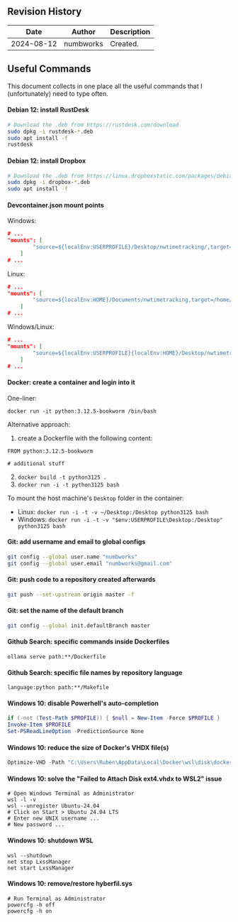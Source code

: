 ## Revision History

| Date | Author | Description |
|---|---|---|
| 2024-08-12 | numbworks | Created. |

## Useful Commands

This document collects in one place all the useful commands that I (unfortunately) need to type often.

#### Debian 12: install RustDesk

```sh
# Download the .deb from https://rustdesk.com/download
sudo dpkg -i rustdesk-*.deb
sudo apt install -f
rustdesk
```

#### Debian 12: install Dropbox

```sh
# Download the .deb from https://linux.dropboxstatic.com/packages/debian/
sudo dpkg -i dropbox-*.deb
sudo apt install -f
```

#### Devcontainer.json mount points

Windows:
```json
# ...
"mounts": [
        "source=${localEnv:USERPROFILE}/Desktop/nwtimetracking/,target=/home/nwtimetracking/,type=bind,consistency=cached"
    ]
# ...
```

Linux:
```json
# ...
"mounts": [
        "source=${localEnv:HOME}/Documents/nwtimetracking,target=/home/nwtimetracking/,type=bind,consistency=cached"
    ]
# ...
```

Windows/Linux:
```json
# ...
"mounts": [
        "source=${localEnv:USERPROFILE}{localEnv:HOME}/Desktop/nwtimetracking/,target=/home/nwtimetracking/,type=bind,consistency=cached"
    ]
# ...
```

#### Docker: create a container and login into it

One-liner:

```
docker run -it python:3.12.5-bookworm /bin/bash
```

Alternative approach:

1. create a Dockerfile with the following content: 
    
```
FROM python:3.12.5-bookworm

# additional stuff
```

2. `docker build -t python3125 .`
3. `docker run -i -t python3125 bash`

To mount the host machine's `Desktop` folder in the container:

- Linux: `docker run -i -t -v ~/Desktop:/Desktop python3125 bash`
- Windows: `docker run -i -t -v "$env:USERPROFILE\Desktop:/Desktop" python3125 bash`

#### Git: add username and email to global configs

```sh
git config --global user.name "numbworks"
git config --global user.email "numbworks@gmail.com"
```

#### Git: push code to a repository created afterwards

```sh
git push --set-upstream origin master -f
```

#### Git: set the name of the default branch

```sh
git config --global init.defaultBranch master
```

#### Github Search: specific commands inside Dockerfiles

```
ollama serve path:**/Dockerfile
```

#### Github Search: specific file names by repository language

```
language:python path:**/Makefile
```

#### Windows 10: disable Powerhell's auto-completion

```powershell
if (-not (Test-Path $PROFILE)) { $null = New-Item -Force $PROFILE }
Invoke-Item $PROFILE
Set-PSReadLineOption -PredictionSource None
```

#### Windows 10: reduce the size of Docker's VHDX file(s)

```powershell
Optimize-VHD -Path "C:\Users\Rubèn\AppData\Local\Docker\wsl\disk\docker_data.vhdx" -Mode Full
```

#### Windows 10: solve the "Failed to Attach Disk ext4.vhdx to WSL2" issue

```
# Open Windows Terminal as Administrator
wsl -l -v
wsl --unregister Ubuntu-24.04
# Click on Start > Ubuntu 24.04 LTS
# Enter new UNIX username ...
# New password ...
```

#### Windows 10: shutdown WSL

```
wsl --shutdown
net stop LxssManager
net start LxssManager 
```

#### Windows 10: remove/restore hyberfil.sys

```
# Run Terminal as Administrator
powercfg -h off
powercfg -h on
```